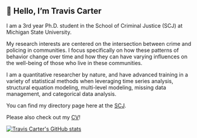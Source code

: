 ## 👋 Hello, I’m Travis Carter

I am a 3rd year Ph.D. student in the School of Criminal Justice (SCJ) at Michigan State University.     

My research interests are centered on the intersection between crime and policing in communities. I focus specifically on how these patterns of behavior change over time and how they can have varying influences on the well-being of those who live in these communities.   

I am a quantitative researcher by nature, and have advanced training in a variety of statistical methods when leveraging time series analysis, structural equation modeling, multi-level modeling, missing data management, and categorical data analysis.    

You can find my directory page here at the [SCJ](https://cj.msu.edu/directory/carter-travis.html).     

Please also check out my [CV](https://github.com/carte475/Welcome/blob/main/CV_RMARKDOWN.pdf)!    



[![Travis Carter's GitHub stats](https://github-readme-stats.vercel.app/api?username=carte475)](https://github.com/anuraghazra/github-readme-stats)
<!---
carte475/carte475 is a ✨ special ✨ repository because its `README.md` (this file) appears on your GitHub profile.
You can click the Preview link to take a look at your changes.
--->
